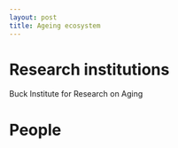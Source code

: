 ```yaml
---
layout: post
title: Ageing ecosystem
---
```



# Research institutions
Buck Institute for Research on Aging 

# People
